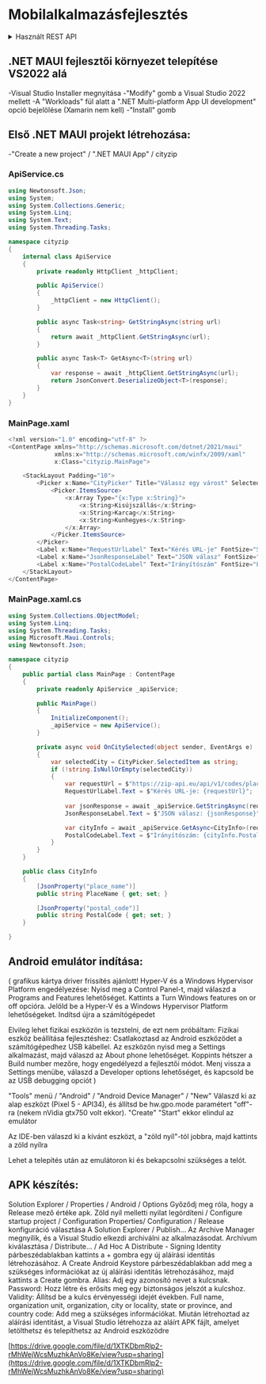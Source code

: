 # Mobilalkalmazásfejlesztés

<details>
<summary>Használt REST API</summary>

```
https://zip-api.eu/api/v1/info/HU-5310
{"country_code":"HU","postal_code":"5310","state":"J\u00e1sz-Nagykun-Szolnok","place_name":"Kis\u00fajsz\u00e1ll\u00e1s","lat":"47.21670000","lng":"20.76670000"}

https://zip-api.eu/api/v1/codes/place_name=HU-Kisújszállás

{"country_code":"HU","state":"J\u00e1sz-Nagykun-Szolnok","place_name":"Kis\u00fajsz\u00e1ll\u00e1s","postal_code":"5310","lat":"47.21670000","lng":"20.76670000"}
```
</details>


## .NET MAUI fejlesztői környezet telepítése VS2022 alá
-Visual Studio Installer megnyitása
-"Modify" gomb a Visual Studio 2022 mellett
-A "Workloads" fül alatt a ".NET Multi-platform App UI development" opció bejelölése (Xamarin nem kell)
-"Install" gomb

## Első .NET MAUI projekt létrehozása:
-"Create a new project" / ".NET MAUI App" / cityzip

### ApiService.cs
```c#
using Newtonsoft.Json;
using System;
using System.Collections.Generic;
using System.Linq;
using System.Text;
using System.Threading.Tasks;

namespace cityzip
{
    internal class ApiService
    {
        private readonly HttpClient _httpClient;

        public ApiService()
        {
            _httpClient = new HttpClient();
        }

        public async Task<string> GetStringAsync(string url)
        {
            return await _httpClient.GetStringAsync(url);
        }

        public async Task<T> GetAsync<T>(string url)
        {
            var response = await _httpClient.GetStringAsync(url);
            return JsonConvert.DeserializeObject<T>(response);
        }
    }
}
```

### MainPage.xaml
```c#
<?xml version="1.0" encoding="utf-8" ?>
<ContentPage xmlns="http://schemas.microsoft.com/dotnet/2021/maui"
             xmlns:x="http://schemas.microsoft.com/winfx/2009/xaml"
             x:Class="cityzip.MainPage">

    <StackLayout Padding="10">
        <Picker x:Name="CityPicker" Title="Válassz egy várost" SelectedIndexChanged="OnCitySelected">
            <Picker.ItemsSource>
                <x:Array Type="{x:Type x:String}">
                    <x:String>Kisújszállás</x:String>
                    <x:String>Karcag</x:String>
                    <x:String>Kunhegyes</x:String>
                </x:Array>
            </Picker.ItemsSource>
        </Picker>
        <Label x:Name="RequestUrlLabel" Text="Kérés URL-je" FontSize="Small" HorizontalOptions="Center" VerticalOptions="CenterAndExpand" />
        <Label x:Name="JsonResponseLabel" Text="JSON válasz" FontSize="Small" HorizontalOptions="Center" VerticalOptions="CenterAndExpand" />
        <Label x:Name="PostalCodeLabel" Text="Irányítószám" FontSize="Large" HorizontalOptions="Center" VerticalOptions="CenterAndExpand" />
    </StackLayout>
</ContentPage>
```

### MainPage.xaml.cs

```c#
using System.Collections.ObjectModel;
using System.Linq;
using System.Threading.Tasks;
using Microsoft.Maui.Controls;
using Newtonsoft.Json;

namespace cityzip
{
    public partial class MainPage : ContentPage
    {
        private readonly ApiService _apiService;

        public MainPage()
        {
            InitializeComponent();
            _apiService = new ApiService();
        }

        private async void OnCitySelected(object sender, EventArgs e)
        {
            var selectedCity = CityPicker.SelectedItem as string;
            if (!string.IsNullOrEmpty(selectedCity))
            {
                var requestUrl = $"https://zip-api.eu/api/v1/codes/place_name=HU-{selectedCity}";
                RequestUrlLabel.Text = $"Kérés URL-je: {requestUrl}";
                
                var jsonResponse = await _apiService.GetStringAsync(requestUrl);
                JsonResponseLabel.Text = $"JSON válasz: {jsonResponse}";

                var cityInfo = await _apiService.GetAsync<CityInfo>(requestUrl);
                PostalCodeLabel.Text = $"Irányítószám: {cityInfo.PostalCode}";
            }
        }
    }

    public class CityInfo
    {
        [JsonProperty("place_name")]
        public string PlaceName { get; set; }

        [JsonProperty("postal_code")]
        public string PostalCode { get; set; }
    }

}
```


## Android emulátor indítása:
(
grafikus kártya driver frissítés ajánlott!
Hyper-V és a Windows Hypervisor Platform engedélyezése:
Nyisd meg a Control Panel-t, majd válaszd a Programs and Features lehetőséget.
Kattints a Turn Windows features on or off opcióra.
Jelöld be a Hyper-V és a Windows Hypervisor Platform lehetőségeket.
Indítsd újra a számítógépedet

Elvileg lehet fizikai eszközön is tezstelni, de ezt nem próbáltam:
Fizikai eszköz beállítása fejlesztéshez:
Csatlakoztasd az Android eszközödet a számítógépedhez USB kábellel.
Az eszközön nyisd meg a Settings alkalmazást, majd válaszd az About phone lehetőséget.
Koppints hétszer a Build number mezőre, hogy engedélyezd a fejlesztői módot.
Menj vissza a Settings menübe, válaszd a Developer options lehetőséget, és kapcsold be az USB debugging opciót
)


"Tools" menü / "Android" / "Android Device Manager" / "New"
Válaszd ki az alap eszközt (Pixel 5 - API34), és állítsd be hw.gpo.mode paramétert "off"-ra (nekem nVidia gtx750 volt ekkor).
"Create"
"Start" ekkor elindul az emulátor

Az IDE-ben válaszd ki a kívánt eszközt, a "zöld nyíl"-tól jobbra, majd kattints a zöld nyílra

Lehet a telepítés után az emulátoron ki és bekapcsolni szükséges a telót.


## APK készítés:

Solution Explorer / Properties / Android / Options
Győződj meg róla, hogy a Release mező értéke apk.
Zöld nyíl melletti nyilat legördíteni /  Configure startup project / Configuration Properties/ Configuration / Release konfiguráció választása
A Solution Explorer / Publish...
Az Archive Manager megnyílik, és a Visual Studio elkezdi archiválni az alkalmazásodat.
Archívum kiválasztása / Distribute... / Ad Hoc
A Distribute - Signing Identity párbeszédablakban kattints a + gombra egy új aláírási identitás létrehozásához.
A Create Android Keystore párbeszédablakban add meg a szükséges információkat az új aláírási identitás létrehozásához, majd kattints a Create gombra.
Alias: Adj egy azonosító nevet a kulcsnak.
Password: Hozz létre és erősíts meg egy biztonságos jelszót a kulcshoz.
Validity: Állítsd be a kulcs érvényességi idejét években.
Full name, organization unit, organization, city or locality, state or province, and country code: Add meg a szükséges információkat.
Miután létrehoztad az aláírási identitást, a Visual Studio létrehozza az aláírt APK fájlt, amelyet letölthetsz és telepíthetsz az Android eszközödre

[https://drive.google.com/file/d/1XTKDbmRlp2-rMhWejWcsMuzhkAnVo8Ke/view?usp=sharing](https://drive.google.com/file/d/1XTKDbmRlp2-rMhWejWcsMuzhkAnVo8Ke/view?usp=sharing)
